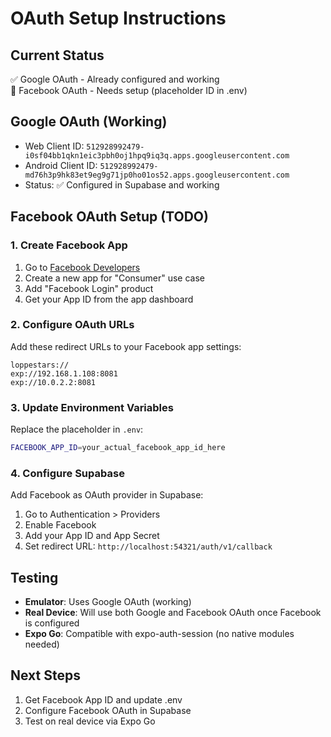 # OAuth Setup Instructions

## Current Status
✅ Google OAuth - Already configured and working  
🚧 Facebook OAuth - Needs setup (placeholder ID in .env)

## Google OAuth (Working)
- Web Client ID: `512928992479-i0sf04bb1qkn1eic3pbh0oj1hpq9iq3q.apps.googleusercontent.com`
- Android Client ID: `512928992479-md76h3p9hk83et9eg9g71jp0ho01os52.apps.googleusercontent.com`
- Status: ✅ Configured in Supabase and working

## Facebook OAuth Setup (TODO)

### 1. Create Facebook App
1. Go to [Facebook Developers](https://developers.facebook.com/)
2. Create a new app for "Consumer" use case
3. Add "Facebook Login" product
4. Get your App ID from the app dashboard

### 2. Configure OAuth URLs
Add these redirect URLs to your Facebook app settings:
```
loppestars://
exp://192.168.1.108:8081
exp://10.0.2.2:8081
```

### 3. Update Environment Variables
Replace the placeholder in `.env`:
```bash
FACEBOOK_APP_ID=your_actual_facebook_app_id_here
```

### 4. Configure Supabase
Add Facebook as OAuth provider in Supabase:
1. Go to Authentication > Providers
2. Enable Facebook
3. Add your App ID and App Secret
4. Set redirect URL: `http://localhost:54321/auth/v1/callback`

## Testing
- **Emulator**: Uses Google OAuth (working)  
- **Real Device**: Will use both Google and Facebook OAuth once Facebook is configured
- **Expo Go**: Compatible with expo-auth-session (no native modules needed)

## Next Steps
1. Get Facebook App ID and update .env
2. Configure Facebook OAuth in Supabase  
3. Test on real device via Expo Go